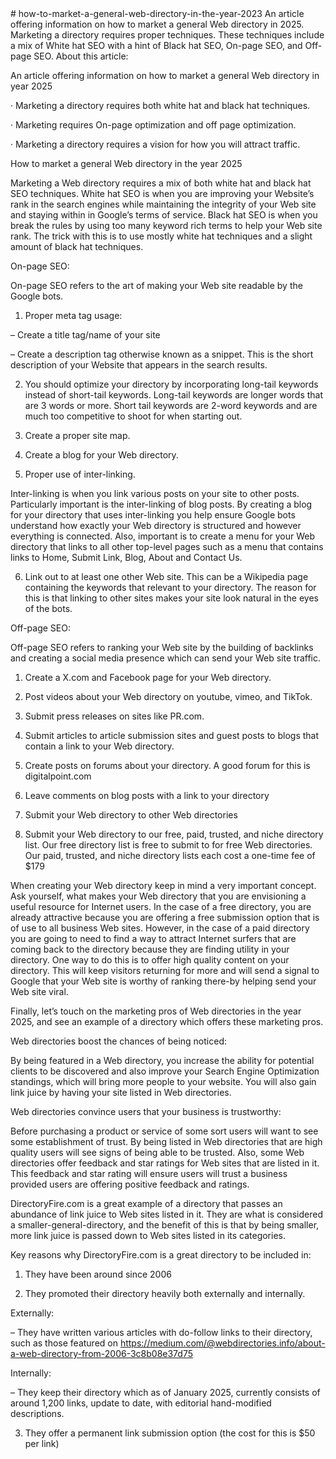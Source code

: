 <head><meta name="robots" content="noindex"></head>
  # how-to-market-a-general-web-directory-in-the-year-2023
An article offering information on how to market a general Web directory in 2025. Marketing a directory requires proper techniques. These techniques include a mix of White hat SEO with a hint of Black hat SEO, On-page SEO, and Off-page SEO.
About this article:

An article offering information on how to market a general Web directory in year 2025

· Marketing a directory requires both white hat and black hat techniques.

· Marketing requires On-page optimization and off page optimization.

· Marketing a directory requires a vision for how you will attract traffic.


How to market a general Web directory in the year 2025

Marketing a Web directory requires a mix of both white hat and black hat SEO techniques. White hat SEO is when you are improving your Website’s rank in the search engines while maintaining the integrity of your Web site and staying within in Google’s terms of service. Black hat SEO is when you break the rules by using too many keyword rich terms to help your Web site rank. The trick with this is to use mostly white hat techniques and a slight amount of black hat techniques.

On-page SEO:

On-page SEO refers to the art of making your Web site readable by the Google bots.

1) Proper meta tag usage:

– Create a title tag/name of your site

– Create a description tag otherwise known as a snippet. This is the short description of your Website that appears in the search results.

2) You should optimize your directory by incorporating long-tail keywords instead of short-tail keywords. Long-tail keywords are longer words that are 3 words or more. Short tail keywords are 2-word keywords and are much too competitive to shoot for when starting out.

3) Create a proper site map.

4) Create a blog for your Web directory.

5) Proper use of inter-linking.

Inter-linking is when you link various posts on your site to other posts. Particularly important is the inter-linking of blog posts. By creating a blog for your directory that uses inter-linking you help ensure Google bots understand how exactly your Web directory is structured and however everything is connected. Also, important is to create a menu for your Web directory that links to all other top-level pages such as a menu that contains links to Home, Submit Link, Blog, About and Contact Us.

6) Link out to at least one other Web site. This can be a Wikipedia page containing the keywords that relevant to your directory. The reason for this is that linking to other sites makes your site look natural in the eyes of the bots.

Off-page SEO:

Off-page SEO refers to ranking your Web site by the building of backlinks and creating a social media presence which can send your Web site traffic.

1. Create a X.com and Facebook page for your Web directory.

2. Post videos about your Web directory on youtube, vimeo, and TikTok.

3. Submit press releases on sites like PR.com.

4. Submit articles to article submission sites and guest posts to blogs that contain a link to your Web directory.

5. Create posts on forums about your directory. A good forum for this is digitalpoint.com

6. Leave comments on blog posts with a link to your directory

7. Submit your Web directory to other Web directories

8. Submit your Web directory to our free, paid, trusted, and niche directory list. Our free directory list is free to submit to for free Web directories. Our paid, trusted, and niche directory lists each cost a one-time fee of $179

When creating your Web directory keep in mind a very important concept. Ask yourself, what makes your Web directory that you are envisioning a useful resource for Internet users. In the case of a free directory, you are already attractive because you are offering a free submission option that is of use to all business Web sites. However, in the case of a paid directory you are going to need to find a way to attract Internet surfers that are coming back to the directory because they are finding utility in your directory. One way to do this is to offer high quality content on your directory. This will keep visitors returning for more and will send a signal to Google that your Web site is worthy of ranking there-by helping send your Web site viral.

Finally, let’s touch on the marketing pros of Web directories in the year 2025, and see an example of a directory which offers these marketing pros.

Web directories boost the chances of being noticed:

By being featured in a Web directory, you increase the ability for potential clients to be discovered and also improve your Search Engine Optimization standings, which will bring more people to your website. You will also gain link juice by having your site listed in Web directories.

Web directories convince users that your business is trustworthy:

Before purchasing a product or service of some sort users will want to see some establishment of trust. By being listed in Web directories that are high quality users will see signs of being able to be trusted. Also, some Web directories offer feedback and star ratings for Web sites that are listed in it. This feedback and star rating will ensure users will trust a business provided users are offering positive feedback and ratings.

DirectoryFire.com is a great example of a directory that passes an abundance of link juice to Web sites listed in it. They are what is considered a smaller-general-directory, and the benefit of this is that by being smaller, more link juice is passed down to Web sites listed in its categories.

Key reasons why DirectoryFire.com is a great directory to be included in:

1. They have been around since 2006

2. They promoted their directory heavily both externally and internally.

Externally:

– They have written various articles with do-follow links to their directory, such as those featured on https://medium.com/@webdirectories.info/about-a-web-directory-from-2006-3c8b08e37d75

Internally:

– They keep their directory which as of January 2025, currently consists of around 1,200 links, update to date, with editorial hand-modified descriptions.

3. They offer a permanent link submission option (the cost for this is $50 per link)

<meta name=”syndication-source” content=”https://webdirectories.info/how-to-market-a-general-web-directory-in-the-year-2024l”>
<meta name=”original-source” content=”[https://webdirectories.info/how-to-market-a-general-web-directory-in-the-year-2024]”>
